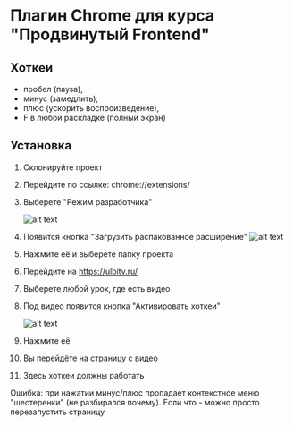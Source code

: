 # Плагин Chrome для курса "Продвинутый Frontend"
## Хоткеи
- пробел (пауза), 
- минус (замедлить), 
- плюс (ускорить воспроизведение), 
- F в любой раскладке (полный экран)

## Установка 
1. Склонируйте проект
2. Перейдите по ссылке: chrome://extensions/
3. Выберете "Режим разработчика"

   ![alt text](https://downloader.disk.yandex.ru/preview/c95592a9b18c59e9df00056b80dfb0396c9e9b8bd3c690be46112284a0104fc3/63682a68/PvPhWAVuToXS9k9YDNoCREadAYPiWVi7mZQ9t2iISXZJ2vstlfRN5a-8Gm9Z_s7-p3mrk1dEmg3ZokTSANJ1ng%3D%3D?uid=0&filename=2022-11-06_15-40-05.png&disposition=inline&hash=&limit=0&content_type=image%2Fpng&owner_uid=0&tknv=v2&size=2048x2048)
   
4. Появится кнопка "Загрузить распакованное расширение"
   ![alt text](https://downloader.disk.yandex.ru/preview/a517d98cb5d7bfbb4dc087732e930fbe115fbd78a8ccffd779dc9174e814b187/63682abf/graTgEcHxPWhlGNfgBhyFgmyRFBlT5ZHsOhWmU7wcErS3p4rVD14AGL1K69CL8B95sM2Ic8CRb-fCdy_ecpC2Q%3D%3D?uid=0&filename=2022-11-06_15-41-12.png&disposition=inline&hash=&limit=0&content_type=image%2Fpng&owner_uid=0&tknv=v2&size=2048x2048)
   
5. Нажмите её и выберете папку проекта
6. Перейдите на https://ulbitv.ru/
7. Выберете любой урок, где есть видео
8. Под видео появится кнопка "Активировать хоткеи"

   ![alt text](https://downloader.disk.yandex.ru/preview/0c79e2eba6aa872fc5a5096b9ca1f54c5e9630bcefbfa18d3a2815c5d0aa92ed/63682b04/8oUzPAR0VKAt_y8mmR7_0pmCJUhwttRu-_bG7YWxkVXcm7nTjbAED8dZF5nfxh4PziO0RLecAJneXv5-MxNH6Q%3D%3D?uid=0&filename=2022-11-06_20-45-29.png&disposition=inline&hash=&limit=0&content_type=image%2Fpng&owner_uid=0&tknv=v2&size=2048x2048)
   
9. Нажмите её
10. Вы перейдёте на страницу с видео
11. Здесь хоткеи должны работать

Ошибка: при нажатии минус/плюс пропадает контекстное меню "шестеренки" (не разбирался почему). Если что - можно просто перезапустить страницу
